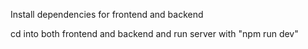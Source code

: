 Install dependencies for frontend and backend

cd into both frontend and backend and run server with "npm run dev"
